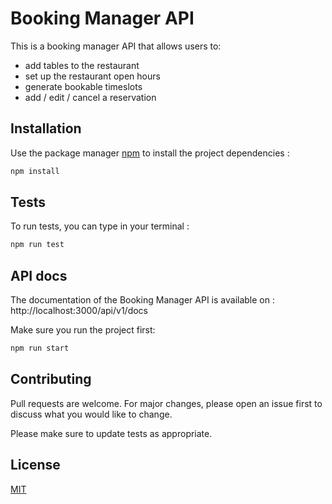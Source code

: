 # Booking Manager API

This is a booking manager API that allows users to:

- add tables to the restaurant
- set up the restaurant open hours
- generate bookable timeslots
- add / edit / cancel a reservation

## Installation

Use the package manager [npm](https://docs.npmjs.com/downloading-and-installing-node-js-and-npm) to install the project dependencies :

```bash
npm install
```

## Tests

To run tests, you can type in your terminal :

```bash
npm run test
```

## API docs

The documentation of the Booking Manager API is available on : http://localhost:3000/api/v1/docs

Make sure you run the project first:

```bash
npm run start
```

## Contributing

Pull requests are welcome. For major changes, please open an issue first to discuss what you would like to change.

Please make sure to update tests as appropriate.

## License

[MIT](https://choosealicense.com/licenses/mit/)
